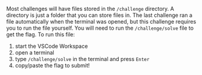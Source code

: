 Most challenges will have files stored in the `/challenge` directory.
A directory is just a folder that you can store files in. 
The last challenge ran a file automatically when the terminal was opened, but this challenge requires you to run the file yourself. 
You will need to run the `/challenge/solve` file to get the flag. 
To run this file:
1. start the VSCode Workspace
2. open a terminal
3. type `/challenge/solve` in the terminal and press `Enter`
4. copy/paste the flag to submit! 
